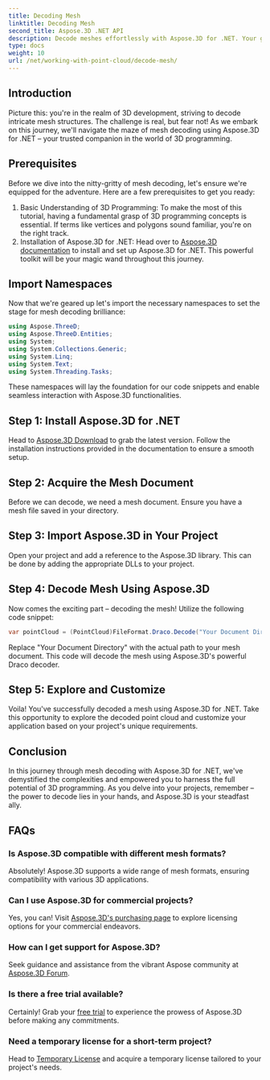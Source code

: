 ```yaml
---
title: Decoding Mesh
linktitle: Decoding Mesh
second_title: Aspose.3D .NET API
description: Decode meshes effortlessly with Aspose.3D for .NET. Your gateway to seamless 3D programming. Explore, customize, and elevate your projects.
type: docs
weight: 10
url: /net/working-with-point-cloud/decode-mesh/
---
```

## Introduction
Picture this: you're in the realm of 3D development, striving to decode intricate mesh structures. The challenge is real, but fear not! As we embark on this journey, we'll navigate the maze of mesh decoding using Aspose.3D for .NET – your trusted companion in the world of 3D programming.
## Prerequisites
Before we dive into the nitty-gritty of mesh decoding, let's ensure we're equipped for the adventure. Here are a few prerequisites to get you ready:
1. Basic Understanding of 3D Programming:
   To make the most of this tutorial, having a fundamental grasp of 3D programming concepts is essential. If terms like vertices and polygons sound familiar, you're on the right track.
2. Installation of Aspose.3D for .NET:
   Head over to [Aspose.3D documentation](https://reference.aspose.com/3d/net/) to install and set up Aspose.3D for .NET. This powerful toolkit will be your magic wand throughout this journey.
## Import Namespaces
Now that we're geared up let's import the necessary namespaces to set the stage for mesh decoding brilliance:
```csharp
using Aspose.ThreeD;
using Aspose.ThreeD.Entities;
using System;
using System.Collections.Generic;
using System.Linq;
using System.Text;
using System.Threading.Tasks;
```
These namespaces will lay the foundation for our code snippets and enable seamless interaction with Aspose.3D functionalities.
## Step 1: Install Aspose.3D for .NET
   
Head to [Aspose.3D Download](https://releases.aspose.com/3d/net/) to grab the latest version. Follow the installation instructions provided in the documentation to ensure a smooth setup.
## Step 2: Acquire the Mesh Document
Before we can decode, we need a mesh document. Ensure you have a mesh file saved in your directory.
## Step 3: Import Aspose.3D in Your Project
Open your project and add a reference to the Aspose.3D library. This can be done by adding the appropriate DLLs to your project.
## Step 4: Decode Mesh Using Aspose.3D
Now comes the exciting part – decoding the mesh! Utilize the following code snippet:
```csharp
var pointCloud = (PointCloud)FileFormat.Draco.Decode("Your Document Directory" + "point_cloud_no_qp.drc");
```
Replace "Your Document Directory" with the actual path to your mesh document. This code will decode the mesh using Aspose.3D's powerful Draco decoder.
## Step 5: Explore and Customize
Voila! You've successfully decoded a mesh using Aspose.3D for .NET. Take this opportunity to explore the decoded point cloud and customize your application based on your project's unique requirements.
## Conclusion
In this journey through mesh decoding with Aspose.3D for .NET, we've demystified the complexities and empowered you to harness the full potential of 3D programming. As you delve into your projects, remember – the power to decode lies in your hands, and Aspose.3D is your steadfast ally.
## FAQs
### Is Aspose.3D compatible with different mesh formats?
Absolutely! Aspose.3D supports a wide range of mesh formats, ensuring compatibility with various 3D applications.
### Can I use Aspose.3D for commercial projects?
Yes, you can! Visit [Aspose.3D's purchasing page](https://purchase.aspose.com/buy) to explore licensing options for your commercial endeavors.
### How can I get support for Aspose.3D?
Seek guidance and assistance from the vibrant Aspose community at [Aspose.3D Forum](https://forum.aspose.com/c/3d/18).
### Is there a free trial available?
Certainly! Grab your [free trial](https://releases.aspose.com/) to experience the prowess of Aspose.3D before making any commitments.
### Need a temporary license for a short-term project?
Head to [Temporary License](https://purchase.aspose.com/temporary-license/) and acquire a temporary license tailored to your project's needs.
